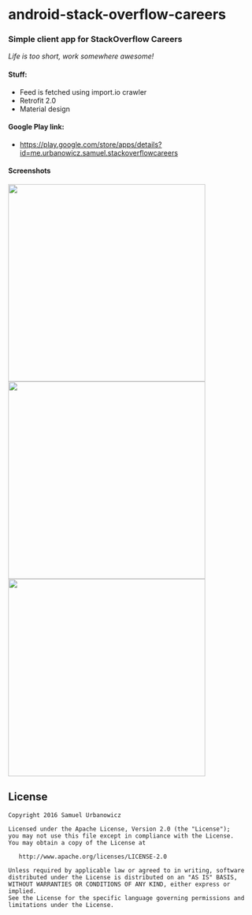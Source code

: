 # android-stack-overflow-careers

### Simple client app for StackOverflow Careers
_Life is too short, work somewhere awesome!_
#### Stuff:
* Feed is fetched using import.io crawler
* Retrofit 2.0
* Material design

#### Google Play link:
* https://play.google.com/store/apps/details?id=me.urbanowicz.samuel.stackoverflowcareers

#### Screenshots
<p>
<img src=https://github.com/samiuelson/android-stack-overflow-careers/blob/master/art/feed.png
width=400/>
<img src=https://github.com/samiuelson/android-stack-overflow-careers/blob/master/art/search.png
width=400/>
<img src=https://github.com/samiuelson/android-stack-overflow-careers/blob/master/art/details.png
width=400/>
</p>

## License
```
Copyright 2016 Samuel Urbanowicz

Licensed under the Apache License, Version 2.0 (the "License");
you may not use this file except in compliance with the License.
You may obtain a copy of the License at

   http://www.apache.org/licenses/LICENSE-2.0

Unless required by applicable law or agreed to in writing, software
distributed under the License is distributed on an "AS IS" BASIS,
WITHOUT WARRANTIES OR CONDITIONS OF ANY KIND, either express or implied.
See the License for the specific language governing permissions and
limitations under the License.
```




